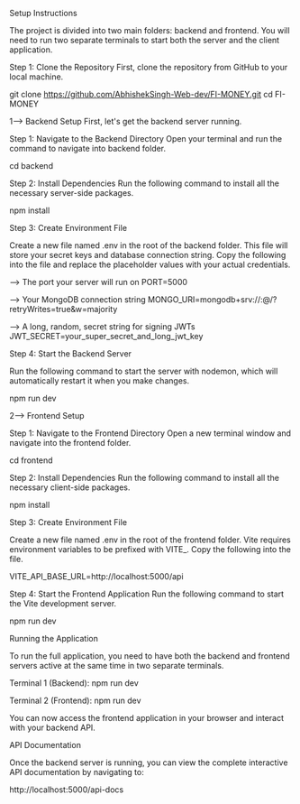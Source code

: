 Setup Instructions

The project is divided into two main folders: backend and frontend. You will need to run two separate terminals to start both the server and the client application.

Step 1: Clone the Repository
First, clone the repository from GitHub to your local machine.

git clone https://github.com/AbhishekSingh-Web-dev/FI-MONEY.git
cd FI-MONEY

1--> Backend Setup
First, let's get the backend server running.

Step 1: Navigate to the Backend Directory
Open your terminal and run the command to navigate into backend folder.

cd backend

Step 2: Install Dependencies
Run the following command to install all the necessary server-side packages.

npm install

Step 3: Create Environment File

Create a new file named .env in the root of the backend folder. This file will store your secret keys and database connection string. Copy the following into the file and replace the placeholder values with your actual credentials.


--> The port your server will run on
PORT=5000

--> Your MongoDB connection string
MONGO_URI=mongodb+srv://<user>:<password>@<cluster-url>/<database-name>?retryWrites=true&w=majority

--> A long, random, secret string for signing JWTs
JWT_SECRET=your_super_secret_and_long_jwt_key


Step 4: Start the Backend Server

Run the following command to start the server with nodemon, which will automatically restart it when you make changes.

npm run dev



2--> Frontend Setup

Step 1: Navigate to the Frontend Directory
Open a new terminal window and navigate into the frontend folder.

cd frontend

Step 2: Install Dependencies
Run the following command to install all the necessary client-side packages.

npm install


Step 3: Create Environment File

Create a new file named .env in the root of the frontend folder. Vite requires environment variables to be prefixed with VITE_. Copy the following into the file.

VITE_API_BASE_URL=http://localhost:5000/api


Step 4: Start the Frontend Application
Run the following command to start the Vite development server.

npm run dev



Running the Application

To run the full application, you need to have both the backend and frontend servers active at the same time in two separate terminals.

Terminal 1 (Backend): npm run dev

Terminal 2 (Frontend): npm run dev

You can now access the frontend application in your browser and interact with your backend API.


API Documentation

Once the backend server is running, you can view the complete interactive API documentation by navigating to:

http://localhost:5000/api-docs
